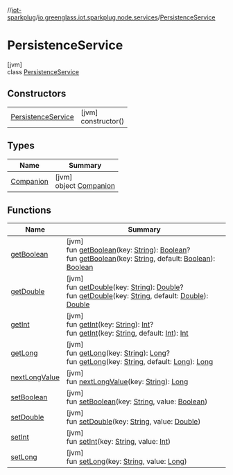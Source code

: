 //[iot-sparkplug](../../../index.md)/[io.greenglass.iot.sparkplug.node.services](../index.md)/[PersistenceService](index.md)

# PersistenceService

[jvm]\
class [PersistenceService](index.md)

## Constructors

| | |
|---|---|
| [PersistenceService](-persistence-service.md) | [jvm]<br>constructor() |

## Types

| Name | Summary |
|---|---|
| [Companion](-companion/index.md) | [jvm]<br>object [Companion](-companion/index.md) |

## Functions

| Name | Summary |
|---|---|
| [getBoolean](get-boolean.md) | [jvm]<br>fun [getBoolean](get-boolean.md)(key: [String](https://kotlinlang.org/api/latest/jvm/stdlib/kotlin/-string/index.html)): [Boolean](https://kotlinlang.org/api/latest/jvm/stdlib/kotlin/-boolean/index.html)?<br>fun [getBoolean](get-boolean.md)(key: [String](https://kotlinlang.org/api/latest/jvm/stdlib/kotlin/-string/index.html), default: [Boolean](https://kotlinlang.org/api/latest/jvm/stdlib/kotlin/-boolean/index.html)): [Boolean](https://kotlinlang.org/api/latest/jvm/stdlib/kotlin/-boolean/index.html) |
| [getDouble](get-double.md) | [jvm]<br>fun [getDouble](get-double.md)(key: [String](https://kotlinlang.org/api/latest/jvm/stdlib/kotlin/-string/index.html)): [Double](https://kotlinlang.org/api/latest/jvm/stdlib/kotlin/-double/index.html)?<br>fun [getDouble](get-double.md)(key: [String](https://kotlinlang.org/api/latest/jvm/stdlib/kotlin/-string/index.html), default: [Double](https://kotlinlang.org/api/latest/jvm/stdlib/kotlin/-double/index.html)): [Double](https://kotlinlang.org/api/latest/jvm/stdlib/kotlin/-double/index.html) |
| [getInt](get-int.md) | [jvm]<br>fun [getInt](get-int.md)(key: [String](https://kotlinlang.org/api/latest/jvm/stdlib/kotlin/-string/index.html)): [Int](https://kotlinlang.org/api/latest/jvm/stdlib/kotlin/-int/index.html)?<br>fun [getInt](get-int.md)(key: [String](https://kotlinlang.org/api/latest/jvm/stdlib/kotlin/-string/index.html), default: [Int](https://kotlinlang.org/api/latest/jvm/stdlib/kotlin/-int/index.html)): [Int](https://kotlinlang.org/api/latest/jvm/stdlib/kotlin/-int/index.html) |
| [getLong](get-long.md) | [jvm]<br>fun [getLong](get-long.md)(key: [String](https://kotlinlang.org/api/latest/jvm/stdlib/kotlin/-string/index.html)): [Long](https://kotlinlang.org/api/latest/jvm/stdlib/kotlin/-long/index.html)?<br>fun [getLong](get-long.md)(key: [String](https://kotlinlang.org/api/latest/jvm/stdlib/kotlin/-string/index.html), default: [Long](https://kotlinlang.org/api/latest/jvm/stdlib/kotlin/-long/index.html)): [Long](https://kotlinlang.org/api/latest/jvm/stdlib/kotlin/-long/index.html) |
| [nextLongValue](next-long-value.md) | [jvm]<br>fun [nextLongValue](next-long-value.md)(key: [String](https://kotlinlang.org/api/latest/jvm/stdlib/kotlin/-string/index.html)): [Long](https://kotlinlang.org/api/latest/jvm/stdlib/kotlin/-long/index.html) |
| [setBoolean](set-boolean.md) | [jvm]<br>fun [setBoolean](set-boolean.md)(key: [String](https://kotlinlang.org/api/latest/jvm/stdlib/kotlin/-string/index.html), value: [Boolean](https://kotlinlang.org/api/latest/jvm/stdlib/kotlin/-boolean/index.html)) |
| [setDouble](set-double.md) | [jvm]<br>fun [setDouble](set-double.md)(key: [String](https://kotlinlang.org/api/latest/jvm/stdlib/kotlin/-string/index.html), value: [Double](https://kotlinlang.org/api/latest/jvm/stdlib/kotlin/-double/index.html)) |
| [setInt](set-int.md) | [jvm]<br>fun [setInt](set-int.md)(key: [String](https://kotlinlang.org/api/latest/jvm/stdlib/kotlin/-string/index.html), value: [Int](https://kotlinlang.org/api/latest/jvm/stdlib/kotlin/-int/index.html)) |
| [setLong](set-long.md) | [jvm]<br>fun [setLong](set-long.md)(key: [String](https://kotlinlang.org/api/latest/jvm/stdlib/kotlin/-string/index.html), value: [Long](https://kotlinlang.org/api/latest/jvm/stdlib/kotlin/-long/index.html)) |
